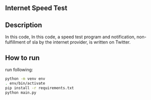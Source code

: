 ## Internet Speed Test

## Description
In this code, In this code, a speed test program and notification, non-fulfillment of sla by the internet provider,
is written on Twitter.


## How to run
run following:
```bash
python -m venv env
. env/bin/activate
pip install -r requirements.txt
python main.py
```